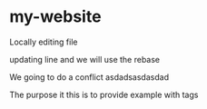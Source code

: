 # my-website
Locally editing file


updating line and we will use the rebase


We going to do a conflict
asdadsasdasdad


The purpose it this is to provide example with tags
